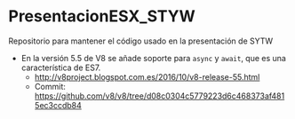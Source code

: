 # PresentacionESX_STYW
Repositorio para mantener el código usado en la presentación de SYTW

* En la versión 5.5 de V8 se añade soporte para `async` y `await`, que es una característica de ES7.
  * http://v8project.blogspot.com.es/2016/10/v8-release-55.html
  * Commit: https://github.com/v8/v8/tree/d08c0304c5779223d6c468373af4815ec3ccdb84
